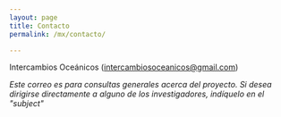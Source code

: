 ```yaml
---
layout: page
title: Contacto
permalink: /mx/contacto/

---
```

Intercambios Oceánicos (<intercambiosoceanicos@gmail.com>)

*Este correo es para consultas generales acerca del proyecto. Si desea dirigirse directamente a alguno de los investigadores, indíquelo en el "subject"*
